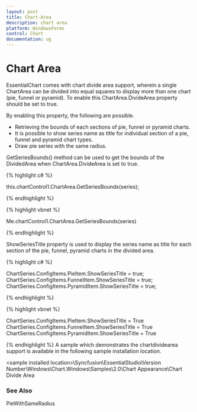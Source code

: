 ```yaml
---
layout: post
title: Chart-Area
description: chart area
platform: WindowsForms
control: Chart
documentation: ug
---
```


# Chart Area

EssentialChart comes with chart divide area support, wherein a single ChartArea can be divided into equal squares to display more than one chart (pie, funnel or pyramid). To enable this ChartArea.DivideArea property should be set to true.

By enabling this property, the following are possible.

* Retrieving the bounds of each sections of pie, funnel or pyramid charts.
* It is possible to show series name as title for individual section of a pie, funnel and pyramid chart types.
* Draw pie series with the same radius.

GetSeriesBounds() method can be used to get the bounds of the DividedArea when ChartArea.DivideArea is set to true. 

{% highlight c# %}

this.chartControl1.ChartArea.GetSeriesBounds(series);

{% endhighlight %}

{% highlight vbnet %}

Me.chartControl1.ChartArea.GetSeriesBounds(series)

{% endhighlight %}

ShowSeriesTitle property is used to display the series name as title for each section of the pie, funnel, pyramid charts in the divided area. 

{% highlight c# %}

ChartSeries.ConfigItems.PieItem.ShowSeriesTitle = true;
ChartSeries.ConfigItems.FunnelItem.ShowSeriesTitle = true;
ChartSeries.ConfigItems.PyramidItem.ShowSeriesTitle = true;

{% endhighlight %}

{% highlight vbnet %}

ChartSeries.ConfigItems.PieItem.ShowSeriesTitle = True
ChartSeries.ConfigItems.FunnelItem.ShowSeriesTitle = True
ChartSeries.ConfigItems.PyramidItem.ShowSeriesTitle = True

{% endhighlight %}
A sample which demonstrates the chartdividearea support is available in the following sample installation location.

&lt;sample installed location&gt;\Syncfusion\EssentialStudio\Version Number\Windows\Chart.Windows\Samples\2.0\Chart Appearance\Chart Divide Area

### See Also

PieWithSameRadius